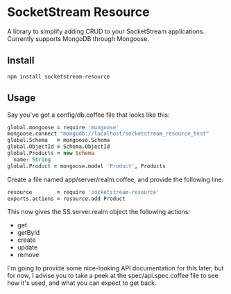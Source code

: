 SocketStream Resource
===

A library to simplify adding CRUD to your SocketStream applications. Currently supports MongoDB through Mongoose.

Install
---

    npm install socketstream-resource

Usage
---

Say you've got a config/db.coffee file that looks like this:

``` coffeescript
global.mongoose = require 'mongoose'
mongoose.connect "mongodb://localhost/socketstream_resource_test"
global.Schema   = mongoose.Schema
global.ObjectId = Schema.ObjectId
global.Products = new Schema 
  name: String
global.Product = mongoose.model 'Product', Products
```

Create a file named app/server/realm.coffee, and provide the following line:

``` coffeescript
resource        = require 'socketstream-resource'
exports.actions = resource.add Product
```

This now gives the SS.server.realm object the following actions:

* get
* getById
* create
* update
* remove

I'm going to provide some nice-looking API documentation for this later, but for now, I advise you to take a peek at the spec/api.spec.coffee file to see how it's used, and what you can expect to get back.
